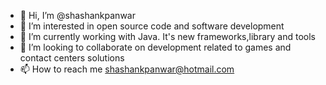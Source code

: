 - 👋 Hi, I’m @shashankpanwar
- 👀 I’m interested in open source code and software development
- 🌱 I’m currently working with Java. It's new frameworks,library and tools
- 💞️ I’m looking to collaborate on development related to games and contact centers solutions
- 📫 How to reach me shashankpanwar@hotmail.com

<!---
shashankpanwar/shashankpanwar is a ✨ special ✨ repository because its `README.md` (this file) appears on your GitHub profile.
You can click the Preview link to take a look at your changes.
--->
